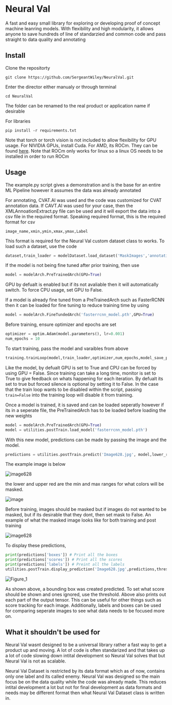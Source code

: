 
# Neural Val

A fast and easy small library for exploring or developing proof of concept machine leanring models. With flexibility and high modularity, it allows anyone to save hundreds of line of standarzied and common code and pass straight to data quality and annotating

## Install

Clone the repositorty

```
git clone https://github.com/SergeantWiley/NeuralVal.git
```

Enter the director either manualy or through terminal

```
cd NeuralVal
```

The folder can be renamed to the real product or application name if desirable

For libraries

```
pip install -r requirements.txt
```

Note that torch or torch vision is not included to allow flexibility for GPU usage. For NIVIDIA GPUs, install Cuda. For AMD, its ROCm. They can be found [here](https://pytorch.org/). Note that ROCm only works for linux so a linux OS needs to be installed in order to run ROCm

## Usage
The example.py script gives a demonstration and is the base for an entire ML Pipeline however it assumes the data was already annotated

For annotating, CVAT.AI was used and the code was customized for CVAT annotation data. If CAVT.AI was used for your case, then the XMLAnnoationExtract.py file can be used and it will export the data into a csv file in the required format. Speaking required format, this is the required format for csv

`image_name,xmin,ymin,xmax,ymax,Label`

This format is required for the Neural Val custom dataset class to works. To load such a dataset, use the code

```python
dataset,train_loader = modelDataset.load_dataset('MaskImages','annotations.csv')
```

If the model is not being fine tuned after prior training, then use

```python
model = modelArch.PreTrainedArch(GPU=True)
```

GPU by defualt is enabled but if its not avaliable then it will automatically switch. To force CPU usage, set GPU to False. 

If a model is already fine tuned from a PreTrainedArch such as FasterRCNN then it can be loaded for fine tuning to reduce training time by using

```python
model = modelArch.FineTundedArch('fasterrcnn_model.pth',GPU=True)
```
Before training, ensure optimizer and epochs are set
```python
optimizer = optim.Adam(model.parameters(), lr=0.001)
num_epochs = 10
```
To start training, pass the model and varaibles from above
```python
training.trainLoop(model,train_loader,optimizer,num_epochs,model_save_path='fasterrcnn_model.pth',GPU=True,monitor=True,train=True)
```
Like the model, by defualt GPU is set to True and CPU can be forced by using GPU = False. Since training can take a long time, monitor is set to True to give feedback on whats happening for each iteration. By defualt its set to true but forced silence is optional by setting it to False. In the case that the train loop wants to be disabled within the script, passing ```train=False``` into the training loop will disable it from training.

Once a model is trained, it is saved and can be loaded seperatly however if its in a seperate file, the PreTrainedArch has to be loaded before loading the new weights
```python
model = modelArch.PreTrainedArch(GPU=True) 
model = utilities.postTrain.load_model('fasterrcnn_model.pth')
```
With this new model, predictions can be made by passing the image and the model. 
```python
predictions = utilities.postTrain.predict('Image628.jpg', model,lower_red = [100, 0, 0], upper_red = [255, 100, 100],mask=True)
```
The example image is below

![image628](https://github.com/SergeantWiley/NeuralVal/assets/86330761/14214270-73e8-4a57-a407-8c339e1b2549)

the lower and upper red are the min and max ranges for what colors will be masked. 

![image](https://github.com/SergeantWiley/NeuralVal/assets/86330761/30c12600-e622-431d-b4e5-481446af2e5f)

Before training, images should be masked but if images do not wanted to be masked, but if its desirable that they dont, then set mask to False. An example of what the masked image looks like for both training and post training

![image628](https://github.com/SergeantWiley/NeuralVal/assets/86330761/a9709786-6bb3-4206-87dd-1c26289bbe5d)

To display these predictions, 
```python
print(predictions['boxes']) # Print all the boxes
print(predictions['scores']) # Print all the scores
print(predictions['labels']) # Preint all the labels
utilities.postTrain.display_prediction('Image628.jpg',predictions,threshold=0.7)
```

![Figure_1](https://github.com/SergeantWiley/NeuralVal/assets/86330761/12ac56cc-57f0-4270-b1b0-1f96e0452e0b)

As shown above, a bounding box was created predicted. To set what score should be shown and ones ignored, use the threshold. Above also prints out each part of the output tensor. This can be useful for other things such as score tracking for each image. Additionally, labels and boxes can be used for comparing seperate images to see what data needs to be focused more on. 

## What it shouldn't be used for

Neural Val wasnt designed to be a universal library rather a fast way to get a product up and moving. A lot of code is often standarized and that takes up a lot of code slowing down intital development so Neural Val solves that but Neural Val is not as scalable. 

Neural Val Dataset is restricted by its data format which as of now, contains only one label and its called enemy. Neural Val was designed so the main focus be on the data quality while the code was already made. This reduces intital development a lot but not for final development as data formats and needs may be different format then what Neural Val Dataset class is written in. 
